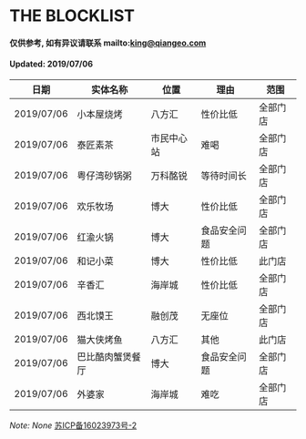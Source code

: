 # THE BLOCKLIST
#### 仅供参考, 如有异议请联系 mailto:king@qiangeo.com
#### Updated: 2019/07/06

日期 | 实体名称 | 位置 | 理由 | 范围
------------ | ------------- | ------------- | ------------- | -------------
2019/07/06 | 小本屋烧烤 | 八方汇 | 性价比低 | 全部门店
2019/07/06 | 泰匠素茶 | 市民中心站 | 难喝 | 全部门店
2019/07/06 | 粤仔湾砂锅粥 | 万科酩锐 | 等待时间长 | 全部门店
2019/07/06 | 欢乐牧场 | 博大 | 性价比低 | 全部门店
2019/07/06 | 红渝火锅 | 博大 | 食品安全问题 | 全部门店
2019/07/06 | 和记小菜 | 博大 | 性价比低 | 此门店
2019/07/06 | 辛香汇 | 海岸城 | 性价比低 | 全部门店
2019/07/06 | 西北馍王 | 融创茂 |无座位 | 全部门店
2019/07/06 | 猫大侠烤鱼 | 八方汇 | 其他 | 此门店
2019/07/06 | 巴比酷肉蟹煲餐厅 | 博大 | 食品安全问题 | 全部门店
2019/07/06 | 外婆家 | 海岸城 | 难吃 | 全部门店

*Note: None*
[苏ICP备16023973号-2](http://beian.miit.gov.cn)